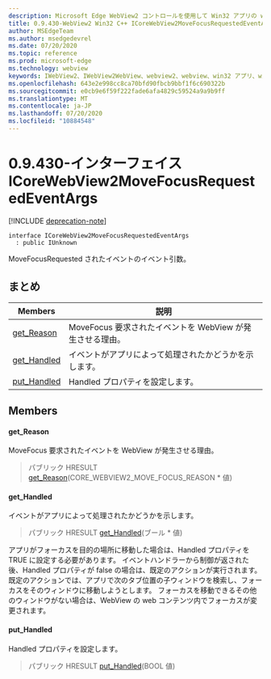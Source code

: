 ```yaml
---
description: Microsoft Edge WebView2 コントロールを使用して Win32 アプリの web コンテンツをホストする
title: 0.9.430-WebView2 Win32 C++ ICoreWebView2MoveFocusRequestedEventArgs
author: MSEdgeTeam
ms.author: msedgedevrel
ms.date: 07/20/2020
ms.topic: reference
ms.prod: microsoft-edge
ms.technology: webview
keywords: IWebView2、IWebView2WebView、webview2、webview、win32 アプリ、win32、edge、ICoreWebView2、ICoreWebView2Host、browser control、edge html
ms.openlocfilehash: 643e2e998cc8ca70bfd90fbcb9bbf1f6c690322b
ms.sourcegitcommit: e0cb9e6f59f222fade6afa4829c59524a9a9b9ff
ms.translationtype: MT
ms.contentlocale: ja-JP
ms.lasthandoff: 07/20/2020
ms.locfileid: "10884548"
---
```

# 0.9.430-インターフェイス ICoreWebView2MoveFocusRequestedEventArgs 

[!INCLUDE [deprecation-note](../../includes/deprecation-note.md)]

```
interface ICoreWebView2MoveFocusRequestedEventArgs
  : public IUnknown
```

MoveFocusRequested されたイベントのイベント引数。

## まとめ

 Members                        | 説明
--------------------------------|---------------------------------------------
[get_Reason](#get_reason) | MoveFocus 要求されたイベントを WebView が発生させる理由。
[get_Handled](#get_handled) | イベントがアプリによって処理されたかどうかを示します。
[put_Handled](#put_handled) | Handled プロパティを設定します。

## Members

#### get_Reason 

MoveFocus 要求されたイベントを WebView が発生させる理由。

> パブリック HRESULT [get_Reason](#get_reason)(CORE_WEBVIEW2_MOVE_FOCUS_REASON * 値)

#### get_Handled 

イベントがアプリによって処理されたかどうかを示します。

> パブリック HRESULT [get_Handled](#get_handled)(ブール * 値)

アプリがフォーカスを目的の場所に移動した場合は、Handled プロパティを TRUE に設定する必要があります。 イベントハンドラーから制御が返された後、Handled プロパティが false の場合は、既定のアクションが実行されます。 既定のアクションでは、アプリで次のタブ位置の子ウィンドウを検索し、フォーカスをそのウィンドウに移動しようとします。 フォーカスを移動できるその他のウィンドウがない場合は、WebView の web コンテンツ内でフォーカスが変更されます。

#### put_Handled 

Handled プロパティを設定します。

> パブリック HRESULT [put_Handled](#put_handled)(BOOL 値)


